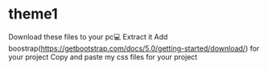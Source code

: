 # theme1
Download these files to your pc💻
Extract it
Add boostrap(https://getbootstrap.com/docs/5.0/getting-started/download/) for your project
Copy and paste my css files for your project
